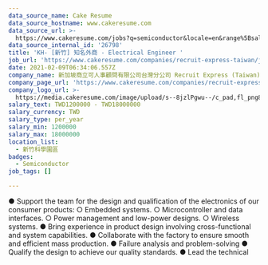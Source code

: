 ```yaml
---
data_source_name: Cake Resume
data_source_hostname: www.cakeresume.com
data_source_url: >-
  https://www.cakeresume.com/jobs?q=semiconductor&locale=en&range%5Bsalary_range%5D%5Bmin%5D=1000000
data_source_internal_id: '26798'
title: 'KH- [新竹] 知名外商 - Electrical Engineer '
job_url: 'https://www.cakeresume.com/companies/recruit-express-taiwan/jobs/135c60'
date: 2021-02-09T06:34:06.557Z
company_name: 新加坡商立可人事顧問有限公司台灣分公司 Recruit Express (Taiwan)
company_page_url: 'https://www.cakeresume.com/companies/recruit-express-taiwan'
company_logo_url: >-
  https://media.cakeresume.com/image/upload/s--8jzlPgwu--/c_pad,fl_png8,h_200,w_200/v1566176619/pxugexvfcc68sz5kf2sn.png
salary_text: TWD1200000 - TWD18000000
salary_currency: TWD
salary_type: per_year
salary_min: 1200000
salary_max: 18000000
location_list:
  - 新竹科學園區
badges:
  - Semiconductor
job_tags: []

---
```


● Support the team for the design and qualification of the electronics of our consumer products: ○ Embedded systems. ○ Microcontroller and data interfaces. ○ Power management and low-power designs. ○ Wireless systems. ● Bring experience in product design involving cross-functional and system capabilities. ● Collaborate with the factory to ensure smooth and efficient mass production. ● Failure analysis and problem-solving ● Qualify the design to achieve our quality standards. ● Lead the technical